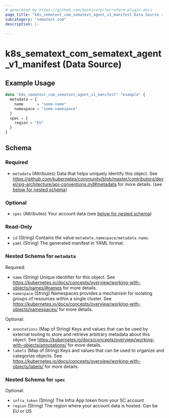 ```yaml
---
# generated by https://github.com/hashicorp/terraform-plugin-docs
page_title: "k8s_sematext_com_sematext_agent_v1_manifest Data Source - terraform-provider-k8s"
subcategory: "sematext.com"
description: |-
  
---
```


# k8s_sematext_com_sematext_agent_v1_manifest (Data Source)



## Example Usage

```terraform
data "k8s_sematext_com_sematext_agent_v1_manifest" "example" {
  metadata = {
    name      = "some-name"
    namespace = "some-namespace"
  }
  spec = {
    region = "EU"
  }
}
```

<!-- schema generated by tfplugindocs -->
## Schema

### Required

- `metadata` (Attributes) Data that helps uniquely identify this object. See https://github.com/kubernetes/community/blob/master/contributors/devel/sig-architecture/api-conventions.md#metadata for more details. (see [below for nested schema](#nestedatt--metadata))

### Optional

- `spec` (Attributes) Your account data (see [below for nested schema](#nestedatt--spec))

### Read-Only

- `id` (String) Contains the value `metadata.namespace/metadata.name`.
- `yaml` (String) The generated manifest in YAML format.

<a id="nestedatt--metadata"></a>
### Nested Schema for `metadata`

Required:

- `name` (String) Unique identifier for this object. See https://kubernetes.io/docs/concepts/overview/working-with-objects/names/#names for more details.
- `namespace` (String) Namespaces provides a mechanism for isolating groups of resources within a single cluster. See https://kubernetes.io/docs/concepts/overview/working-with-objects/namespaces/ for more details.

Optional:

- `annotations` (Map of String) Keys and values that can be used by external tooling to store and retrieve arbitrary metadata about this object. See https://kubernetes.io/docs/concepts/overview/working-with-objects/annotations/ for more details.
- `labels` (Map of String) Keys and values that can be used to organize and categorize objects. See https://kubernetes.io/docs/concepts/overview/working-with-objects/labels/ for more details.


<a id="nestedatt--spec"></a>
### Nested Schema for `spec`

Optional:

- `infra_token` (String) The Infra App token from your SC account
- `region` (String) The region where your account data is hosted. Can be EU or US
